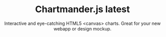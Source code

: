 <h1 align="center">Chartmander.js latest</h1>
<p align="center">Interactive and eye-catching HTML5 &lt;canvas> charts. Great for your new webapp or design mockup.
</p>
